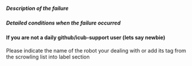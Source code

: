 ##### Description of the failure


##### Detailed conditions when the failure occurred


#### If you are not a daily github/icub-support user (lets say newbie)
Please indicate the name of the robot your dealing with or add its tag from the scrowling list into label section
